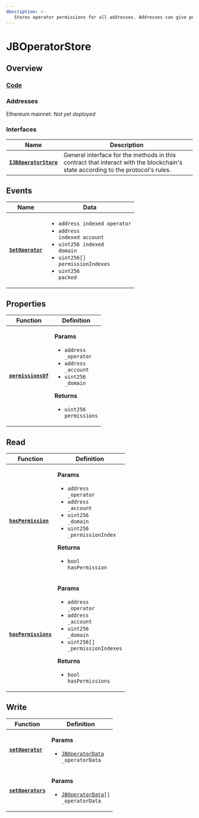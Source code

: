 ```yaml
---
description: >-
   Stores operator permissions for all addresses. Addresses can give permissions to any other address to take specific indexed actions on their behalf.
---
```


# JBOperatorStore

## Overview

### [Code](https://github.com/jbx-protocol/juice-contracts-v2/blob/main/contracts/JBOperatorStore.sol)

### **Addresses**

Ethereum mainnet: _Not yet deployed_

### **Interfaces**

| Name                                                           | Description                                                                                                                              |
| -------------------------------------------------------------- | ---------------------------------------------------------------------------------------------------------------------------------------- |
| [**`IJBOperatorStore`**](/api/interfaces/ijboperatorstore.md) | General interface for the methods in this contract that interact with the blockchain's state according to the protocol's rules. |

## Events

| Name                                       | Data                                                                                                                                                                                                                                  |
| ------------------------------------------ | ------------------------------------------------------------------------------------------------------------------------------------------------------------------------------------------------------------------------------------- |
| [**`SetOperator`**](/api/contracts/jboperatorstore/events/setoperator.md) | <ul><li><code>address indexed operator</code></li><li><code>address indexed account</code></li><li><code>uint256 indexed domain</code></li><li><code>uint256[] permissionIndexes</code></li><li><code>uint256 packed</code></li></ul> |

## Properties

| Function                                           | Definition                                                                                                                                                                                                                                 |
| -------------------------------------------------- | ------------------------------------------------------------------------------------------------------------------------------------------------------------------------------------------------------------------------------------------ |
| [**`permissionsOf`**](/api/contracts/jboperatorstore/properties/permissionsof.md) | <p><strong>Params</strong></p><ul><li><code>address _operator</code></li><li><code>address _account</code></li><li><code>uint256 _domain</code></li></ul><p><strong>Returns</strong></p><ul><li><code>uint256 permissions</code></li></ul> |

## Read

| Function                                       | Definition                                                                                                                                                                                                                                                                                   |
| ---------------------------------------------- | -------------------------------------------------------------------------------------------------------------------------------------------------------------------------------------------------------------------------------------------------------------------------------------------- |
| [**`hasPermission`**](/api/contracts/jboperatorstore/read/haspermission.md)   | <p><strong>Params</strong></p><ul><li><code>address _operator</code></li><li><code>address _account</code></li><li><code>uint256 _domain</code></li><li><code>uint256 _permissionIndex</code></li></ul><p><strong>Returns</strong></p><ul><li><code>bool hasPermission</code></li></ul>      |
| [**`hasPermissions`**](/api/contracts/jboperatorstore/read/haspermissions.md) | <p><strong>Params</strong></p><ul><li><code>address _operator</code></li><li><code>address _account</code></li><li><code>uint256 _domain</code></li><li><code>uint256[] _permissionIndexes</code></li></ul><p><strong>Returns</strong></p><ul><li><code>bool hasPermissions</code></li></ul> |

## Write

| Function                                    | Definition                                                                                |
| ------------------------------------------- | ----------------------------------------------------------------------------------------- |
| [**`setOperator`**](/api/contracts/jboperatorstore/events/setoperator.md)  | <p><strong>Params</strong></p><ul><li><code>[JBOperatorData](/api/data-structures/jboperatordata.md) _operatorData</code></li></ul>   |
| [**`setOperators`**](/api/contracts/jboperatorstore/write/setoperators.md) | <p><strong>Params</strong></p><ul><li><code>[JBOperatorData](/api/data-structures/jboperatordata.md)[] _operatorData</code></li></ul> |
